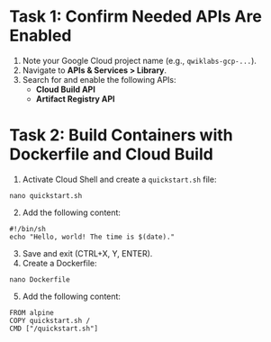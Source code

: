 # Task 1: Confirm Needed APIs Are Enabled

1. Note your Google Cloud project name (e.g., `qwiklabs-gcp-...`).
2. Navigate to **APIs & Services > Library**.
3. Search for and enable the following APIs:
   - **Cloud Build API**
   - **Artifact Registry API**

# Task 2: Build Containers with Dockerfile and Cloud Build

1. Activate Cloud Shell and create a `quickstart.sh` file:
```
nano quickstart.sh
```
2. Add the following content:
```
#!/bin/sh
echo "Hello, world! The time is $(date)."
```
3. Save and exit (CTRL+X, Y, ENTER).
4. Create a Dockerfile:
```
nano Dockerfile
```
5. Add the following content:

```
FROM alpine
COPY quickstart.sh /
CMD ["/quickstart.sh"]
```
